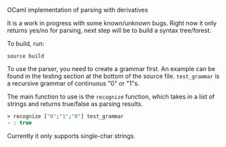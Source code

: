 OCaml implementation of parsing with derivatives

It is a work in progress with some known/unknown bugs. Right now it only returns yes/no for parsing, next step will be to build a syntax tree/forest. 

To build, run:

```
source build
```

To use the parser, you need to create a grammar first. An example can be found in the testing section at the bottom of the source file. `test_grammar` is a recursive grammar of continuous "0" or "1"s.

The main function to use is the `recognize` function, which takes in a list of strings and returns true/false as parsing results. 

```ocaml
> recognize ["0";"1";"0"] test_grammar
- : true
```

Currently it only supports single-char strings. 

